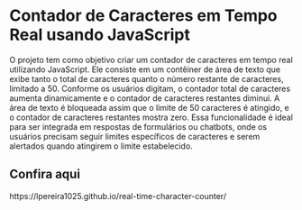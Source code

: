<h1>Contador de Caracteres em Tempo Real usando JavaScript</h1>
O projeto tem como objetivo criar um contador de caracteres em tempo real utilizando JavaScript. Ele consiste em um contêiner de área de texto que exibe tanto o total de caracteres quanto o número restante de caracteres, limitado a 50. Conforme os usuários digitam, o contador total de caracteres aumenta dinamicamente e o contador de caracteres restantes diminui. A área de texto é bloqueada assim que o limite de 50 caracteres é atingido, e o contador de caracteres restantes mostra zero. Essa funcionalidade é ideal para ser integrada em respostas de formulários ou chatbots, onde os usuários precisam seguir limites específicos de caracteres e serem alertados quando atingirem o limite estabelecido.

<h2>Confira aqui</h2>
https://lpereira1025.github.io/real-time-character-counter/
